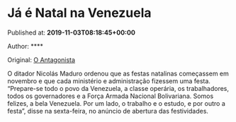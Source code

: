 
# Já é Natal na Venezuela

Published at: **2019-11-03T08:18:45+00:00**

Author: ****

Original: [O Antagonista](https://www.oantagonista.com/mundo/ja-e-natal-na-venezuela/)

O ditador Nicolás Maduro ordenou que as festas natalinas começassem em novembro e que cada ministério e administração fizessem uma festa.
“Prepare-se todo o povo da Venezuela, a classe operária, os trabalhadores, todos os governadores e a Força Armada Nacional Bolivariana. Somos felizes, a bela Venezuela. Por um lado, o trabalho e o estudo, e por outro a festa”, disse na sexta-feira, no anúncio de abertura das festividades.
